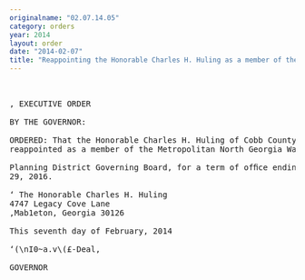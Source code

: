 ```yaml
---
originalname: "02.07.14.05"
category: orders
year: 2014
layout: order
date: "2014-02-07"
title: "Reappointing the Honorable Charles H. Huling as a member of the Metropolitan North Georgia Water Planning District Governing Board"
---
```

<pre>
 

, EXECUTIVE ORDER

BY THE GOVERNOR:

ORDERED: That the Honorable Charles H. Huling of Cobb County, Georgia, is
reappointed as a member of the Metropolitan North Georgia Water

Planning District Governing Board, for a term of ofﬁce ending June
29, 2016.

‘ The Honorable Charles H. Huling
4747 Legacy Cove Lane
,Mab1eton, Georgia 30126

This seventh day of February, 2014

‘(\nI0~a.v\(£-Deal,

GOVERNOR

</pre>
